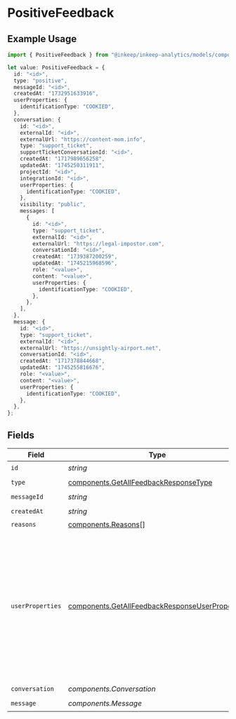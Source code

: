 # PositiveFeedback

## Example Usage

```typescript
import { PositiveFeedback } from "@inkeep/inkeep-analytics/models/components";

let value: PositiveFeedback = {
  id: "<id>",
  type: "positive",
  messageId: "<id>",
  createdAt: "1732951633916",
  userProperties: {
    identificationType: "COOKIED",
  },
  conversation: {
    id: "<id>",
    externalId: "<id>",
    externalUrl: "https://content-mom.info",
    type: "support_ticket",
    supportTicketConversationId: "<id>",
    createdAt: "1717989656258",
    updatedAt: "1745250311911",
    projectId: "<id>",
    integrationId: "<id>",
    userProperties: {
      identificationType: "COOKIED",
    },
    visibility: "public",
    messages: [
      {
        id: "<id>",
        type: "support_ticket",
        externalId: "<id>",
        externalUrl: "https://legal-impostor.com",
        conversationId: "<id>",
        createdAt: "1739387200259",
        updatedAt: "1745215968596",
        role: "<value>",
        content: "<value>",
        userProperties: {
          identificationType: "COOKIED",
        },
      },
    ],
  },
  message: {
    id: "<id>",
    type: "support_ticket",
    externalId: "<id>",
    externalUrl: "https://unsightly-airport.net",
    conversationId: "<id>",
    createdAt: "1717378844668",
    updatedAt: "1745255816676",
    role: "<value>",
    content: "<value>",
    userProperties: {
      identificationType: "COOKIED",
    },
  },
};
```

## Fields

| Field                                                                                                                                                                    | Type                                                                                                                                                                     | Required                                                                                                                                                                 | Description                                                                                                                                                              |
| ------------------------------------------------------------------------------------------------------------------------------------------------------------------------ | ------------------------------------------------------------------------------------------------------------------------------------------------------------------------ | ------------------------------------------------------------------------------------------------------------------------------------------------------------------------ | ------------------------------------------------------------------------------------------------------------------------------------------------------------------------ |
| `id`                                                                                                                                                                     | *string*                                                                                                                                                                 | :heavy_check_mark:                                                                                                                                                       | N/A                                                                                                                                                                      |
| `type`                                                                                                                                                                   | [components.GetAllFeedbackResponseType](../../models/components/getallfeedbackresponsetype.md)                                                                           | :heavy_check_mark:                                                                                                                                                       | N/A                                                                                                                                                                      |
| `messageId`                                                                                                                                                              | *string*                                                                                                                                                                 | :heavy_check_mark:                                                                                                                                                       | N/A                                                                                                                                                                      |
| `createdAt`                                                                                                                                                              | *string*                                                                                                                                                                 | :heavy_check_mark:                                                                                                                                                       | N/A                                                                                                                                                                      |
| `reasons`                                                                                                                                                                | [components.Reasons](../../models/components/reasons.md)[]                                                                                                               | :heavy_minus_sign:                                                                                                                                                       | N/A                                                                                                                                                                      |
| `userProperties`                                                                                                                                                         | [components.GetAllFeedbackResponseUserProperties](../../models/components/getallfeedbackresponseuserproperties.md)                                                       | :heavy_minus_sign:                                                                                                                                                       | A customizable collection of custom properties or attributes. Some properties have first class support for the Inkeep Portal or Widget and are noted in the description. |
| `conversation`                                                                                                                                                           | *components.Conversation*                                                                                                                                                | :heavy_check_mark:                                                                                                                                                       | N/A                                                                                                                                                                      |
| `message`                                                                                                                                                                | *components.Message*                                                                                                                                                     | :heavy_check_mark:                                                                                                                                                       | N/A                                                                                                                                                                      |